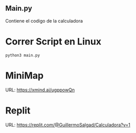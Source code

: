 ## Main.py
Contiene el codigo de la calculadora
# Correr Script en Linux
```
python3 main.py
```
# MiniMap
URL: https://xmind.ai/ugppowQn
# Replit
URL: https://replit.com/@GuillermoSalgad/Calculadora?v=1
